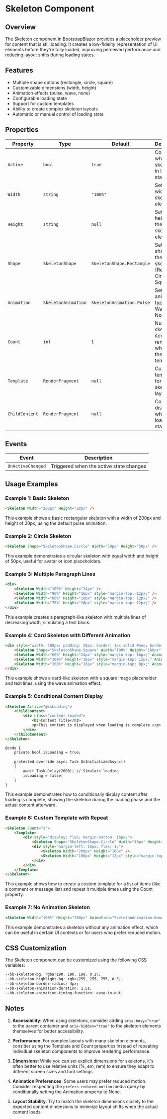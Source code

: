# Skeleton Component

## Overview
The Skeleton component in BootstrapBlazor provides a placeholder preview for content that is still loading. It creates a low-fidelity representation of UI elements before they're fully loaded, improving perceived performance and reducing layout shifts during loading states.

## Features
- Multiple shape options (rectangle, circle, square)
- Customizable dimensions (width, height)
- Animation effects (pulse, wave, none)
- Configurable loading state
- Support for custom templates
- Ability to create complex skeleton layouts
- Automatic or manual control of loading state

## Properties

| Property | Type | Default | Description |
| --- | --- | --- | --- |
| `Active` | `bool` | `true` | Controls whether the skeleton is in loading state |
| `Width` | `string` | `"100%"` | Sets the width of the skeleton element |
| `Height` | `string` | `null` | Sets the height of the skeleton element |
| `Shape` | `SkeletonShape` | `SkeletonShape.Rectangle` | Sets the shape of the skeleton (Rectangle, Circle, Square) |
| `Animation` | `SkeletonAnimation` | `SkeletonAnimation.Pulse` | Sets the animation type (Pulse, Wave, None) |
| `Count` | `int` | `1` | Number of skeleton items to render when using the repeat template |
| `Template` | `RenderFragment` | `null` | Custom template for complex skeleton layouts |
| `ChildContent` | `RenderFragment` | `null` | Content to display when not in loading state |

## Events

| Event | Description |
| --- | --- |
| `OnActiveChanged` | Triggered when the active state changes |

## Usage Examples

### Example 1: Basic Skeleton
```html
<Skeleton Width="200px" Height="20px" />
```
This example shows a basic rectangular skeleton with a width of 200px and height of 20px, using the default pulse animation.

### Example 2: Circle Skeleton
```html
<Skeleton Shape="SkeletonShape.Circle" Width="50px" Height="50px" />
```
This example demonstrates a circular skeleton with equal width and height of 50px, useful for avatar or icon placeholders.

### Example 3: Multiple Paragraph Lines
```html
<div>
    <Skeleton Width="100%" Height="24px" />
    <Skeleton Width="90%" Height="16px" style="margin-top: 12px;" />
    <Skeleton Width="80%" Height="16px" style="margin-top: 12px;" />
    <Skeleton Width="70%" Height="16px" style="margin-top: 12px;" />
</div>
```
This example creates a paragraph-like skeleton with multiple lines of decreasing width, simulating a text block.

### Example 4: Card Skeleton with Different Animation
```html
<div style="width: 300px; padding: 20px; border: 1px solid #eee; border-radius: 4px;">
    <Skeleton Shape="SkeletonShape.Square" Width="100%" Height="160px" Animation="SkeletonAnimation.Wave" />
    <Skeleton Width="60%" Height="24px" style="margin-top: 16px;" Animation="SkeletonAnimation.Wave" />
    <Skeleton Width="100%" Height="16px" style="margin-top: 12px;" Animation="SkeletonAnimation.Wave" />
    <Skeleton Width="100%" Height="16px" style="margin-top: 8px;" Animation="SkeletonAnimation.Wave" />
</div>
```
This example shows a card-like skeleton with a square image placeholder and text lines, using the wave animation effect.

### Example 5: Conditional Content Display
```html
<Skeleton Active="@isLoading">
    <ChildContent>
        <div class="content-loaded">
            <h3>Content Title</h3>
            <p>This content is displayed when loading is complete.</p>
        </div>
    </ChildContent>
</Skeleton>

@code {
    private bool isLoading = true;
    
    protected override async Task OnInitializedAsync()
    {
        await Task.Delay(2000); // Simulate loading
        isLoading = false;
    }
}
```
This example demonstrates how to conditionally display content after loading is complete, showing the skeleton during the loading phase and the actual content afterward.

### Example 6: Custom Template with Repeat
```html
<Skeleton Count="3">
    <Template>
        <div style="display: flex; margin-bottom: 16px;">
            <Skeleton Shape="SkeletonShape.Circle" Width="40px" Height="40px" />
            <div style="margin-left: 16px; flex: 1;">
                <Skeleton Width="200px" Height="16px" />
                <Skeleton Width="100px" Height="12px" style="margin-top: 8px;" />
            </div>
        </div>
    </Template>
</Skeleton>
```
This example shows how to create a custom template for a list of items (like a comment or message list) and repeat it multiple times using the Count property.

### Example 7: No Animation Skeleton
```html
<Skeleton Width="100%" Height="200px" Animation="SkeletonAnimation.None" />
```
This example demonstrates a skeleton without any animation effect, which can be useful in certain UI contexts or for users who prefer reduced motion.

## CSS Customization

The Skeleton component can be customized using the following CSS variables:

```css
--bb-skeleton-bg: rgba(190, 190, 190, 0.2);
--bb-skeleton-highlight-bg: rgba(255, 255, 255, 0.5);
--bb-skeleton-border-radius: 4px;
--bb-skeleton-animation-duration: 1.5s;
--bb-skeleton-animation-timing-function: ease-in-out;
```

## Notes

1. **Accessibility**: When using skeletons, consider adding `aria-busy="true"` to the parent container and `aria-hidden="true"` to the skeleton elements themselves for better accessibility.

2. **Performance**: For complex layouts with many skeleton elements, consider using the Template and Count properties instead of repeating individual skeleton components to improve rendering performance.

3. **Dimensions**: While you can set explicit dimensions for skeletons, it's often better to use relative units (%, em, rem) to ensure they adapt to different screen sizes and font settings.

4. **Animation Preferences**: Some users may prefer reduced motion. Consider respecting the `prefers-reduced-motion` media query by conditionally setting the Animation property to None.

5. **Layout Stability**: Try to match the skeleton dimensions closely to the expected content dimensions to minimize layout shifts when the actual content loads.